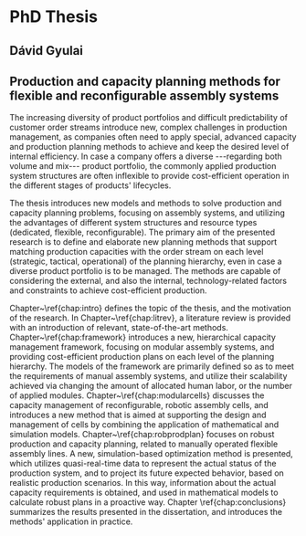 # PhD Thesis
## Dávid Gyulai
## Production and capacity planning methods for flexible and reconfigurable assembly systems

The increasing diversity of product portfolios and difficult predictability of customer order streams introduce new, complex challenges in production management, as companies often need to apply special, advanced capacity and production planning methods to achieve and keep the desired level of internal efficiency. In case a company offers a diverse ---regarding both volume and mix--- product portfolio, the commonly applied production system structures are often inflexible to provide cost-efficient operation in the different stages of products' lifecycles.

The thesis introduces new models and methods to solve production and capacity planning problems, focusing on assembly systems, and utilizing the advantages of different system structures and resource types (dedicated, flexible, reconfigurable). The primary aim of the presented research is to define and elaborate new planning methods that support matching production capacities with the order stream on each level (strategic, tactical, operational) of the planning hierarchy, even in case a diverse product portfolio is to be managed. The methods are capable of considering the external, and also the internal, technology-related factors and constraints to achieve cost-efficient production.

Chapter~\ref{chap:intro} defines the topic of the thesis, and the motivation of the research. In Chapter~\ref{chap:litrev}, a literature review is provided with an introduction of relevant, state-of-the-art methods. Chapter~\ref{chap:framework} introduces a new, hierarchical capacity management framework, focusing on modular assembly systems, and providing cost-efficient production plans on each level of the planning hierarchy. The models of the framework are primarily defined so as to meet the requirements of manual assembly systems, and utilize their scalability achieved via changing the amount of allocated human labor, or the number of applied modules. Chapter~\ref{chap:modularcells} discusses the capacity management of reconfigurable, robotic assembly cells, and introduces a new method that is aimed at supporting the design and management of cells by combining the application of mathematical and simulation models. Chapter~\ref{chap:robprodplan} focuses on robust production and capacity planning, related to manually operated flexible assembly lines. A new, simulation-based optimization method is presented, which utilizes quasi-real-time data to represent the actual status of the production system, and to project its future expected behavior, based on realistic production scenarios. In this way, information about the actual capacity requirements is obtained, and used in mathematical models to calculate robust plans in a proactive way. Chapter \ref{chap:conclusions} summarizes the results presented in the dissertation, and introduces the methods' application in practice.
